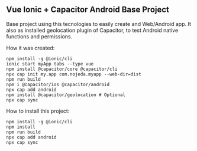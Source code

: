 ## Vue Ionic + Capacitor Android Base Project
Base project using this tecnologies to easily create and Web/Android app. It also as installed geolocation plugin of Capacitor, to test Android
native functions and permissions.

How it was created:

```
npm install -g @ionic/cli
ionic start myApp tabs --type vue
npm install @capacitor/core @capacitor/cli
npx cap init my.app com.nojeda.myapp --web-dir=dist
npm run build
npm i @capacitor/ios @capacitor/android
npx cap add android
npm install @capacitor/geolocation # Optional
npx cap sync
```

How to install this project:

```
npm install -g @ionic/cli
npm install
npm run build
npx cap add android
npx cap sync
```
